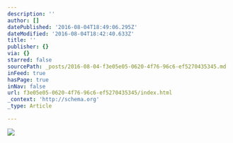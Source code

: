 ```yaml
---
description: ''
author: []
datePublished: '2016-08-04T18:49:06.295Z'
dateModified: '2016-08-04T18:42:40.633Z'
title: ''
publisher: {}
via: {}
starred: false
sourcePath: _posts/2016-08-04-f3e05e05-0620-4f76-96c6-ef5270435345.md
inFeed: true
hasPage: true
inNav: false
url: f3e05e05-0620-4f76-96c6-ef5270435345/index.html
_context: 'http://schema.org'
_type: Article

---
```

![](https://the-grid-user-content.s3-us-west-2.amazonaws.com/5efa776c-b882-4401-b878-d41334abc180.jpg)